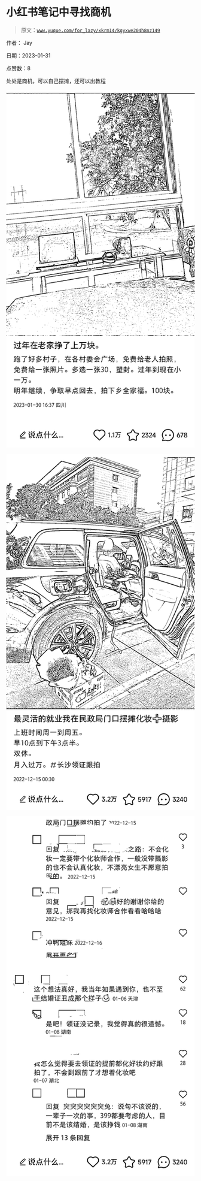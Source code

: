 # 小红书笔记中寻找商机

> 原文：[`www.yuque.com/for_lazy/xkrm14/kgyxwe204h8nz149`](https://www.yuque.com/for_lazy/xkrm14/kgyxwe204h8nz149)



作者： Jay 

日期：2023-01-31 

点赞数：8 

处处是商机，可以自己摆摊，还可以出教程 

![](img/a6a67fa6d11c79092982e00c44ff6cf0.png) 

![](img/6c3337b70134ea5a9346ccaf9a784054.png) 

![](img/84a4be5f75621703c35cfb08706998b7.png) 

